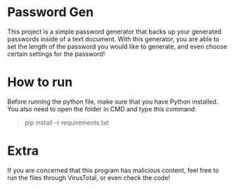 # Password Gen
This project is a simple password generator that backs up your generated passwords inside of a text document.
With this generator, you are able to set the length of the password you would like to generate, and even choose certain settings for the password!

# How to run
Before running the python file, make sure that you have Python installed.
You also need to open the folder in CMD and type this command:
> pip install -r requirements.txt

# Extra
If you are concerned that this program has malicious content, feel free to run the files through VirusTotal, or even check the code!
